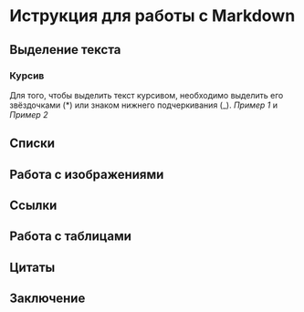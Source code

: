 # Иструкция для работы с Markdown

## Выделение текста

### Курсив
Для того, чтобы выделить текст курсивом, необходимо выделить его звёздочками (*) или знаком нижнего подчеркивания (_). 
*Пример 1* и _Пример 2_

## Списки

## Работа с изображениями 

## Ссылки

## Работа с таблицами 

## Цитаты

## Заключение